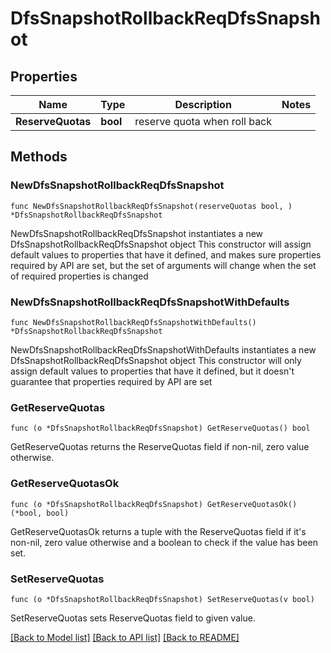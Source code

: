 # DfsSnapshotRollbackReqDfsSnapshot

## Properties

Name | Type | Description | Notes
------------ | ------------- | ------------- | -------------
**ReserveQuotas** | **bool** | reserve quota when roll back | 

## Methods

### NewDfsSnapshotRollbackReqDfsSnapshot

`func NewDfsSnapshotRollbackReqDfsSnapshot(reserveQuotas bool, ) *DfsSnapshotRollbackReqDfsSnapshot`

NewDfsSnapshotRollbackReqDfsSnapshot instantiates a new DfsSnapshotRollbackReqDfsSnapshot object
This constructor will assign default values to properties that have it defined,
and makes sure properties required by API are set, but the set of arguments
will change when the set of required properties is changed

### NewDfsSnapshotRollbackReqDfsSnapshotWithDefaults

`func NewDfsSnapshotRollbackReqDfsSnapshotWithDefaults() *DfsSnapshotRollbackReqDfsSnapshot`

NewDfsSnapshotRollbackReqDfsSnapshotWithDefaults instantiates a new DfsSnapshotRollbackReqDfsSnapshot object
This constructor will only assign default values to properties that have it defined,
but it doesn't guarantee that properties required by API are set

### GetReserveQuotas

`func (o *DfsSnapshotRollbackReqDfsSnapshot) GetReserveQuotas() bool`

GetReserveQuotas returns the ReserveQuotas field if non-nil, zero value otherwise.

### GetReserveQuotasOk

`func (o *DfsSnapshotRollbackReqDfsSnapshot) GetReserveQuotasOk() (*bool, bool)`

GetReserveQuotasOk returns a tuple with the ReserveQuotas field if it's non-nil, zero value otherwise
and a boolean to check if the value has been set.

### SetReserveQuotas

`func (o *DfsSnapshotRollbackReqDfsSnapshot) SetReserveQuotas(v bool)`

SetReserveQuotas sets ReserveQuotas field to given value.



[[Back to Model list]](../README.md#documentation-for-models) [[Back to API list]](../README.md#documentation-for-api-endpoints) [[Back to README]](../README.md)


